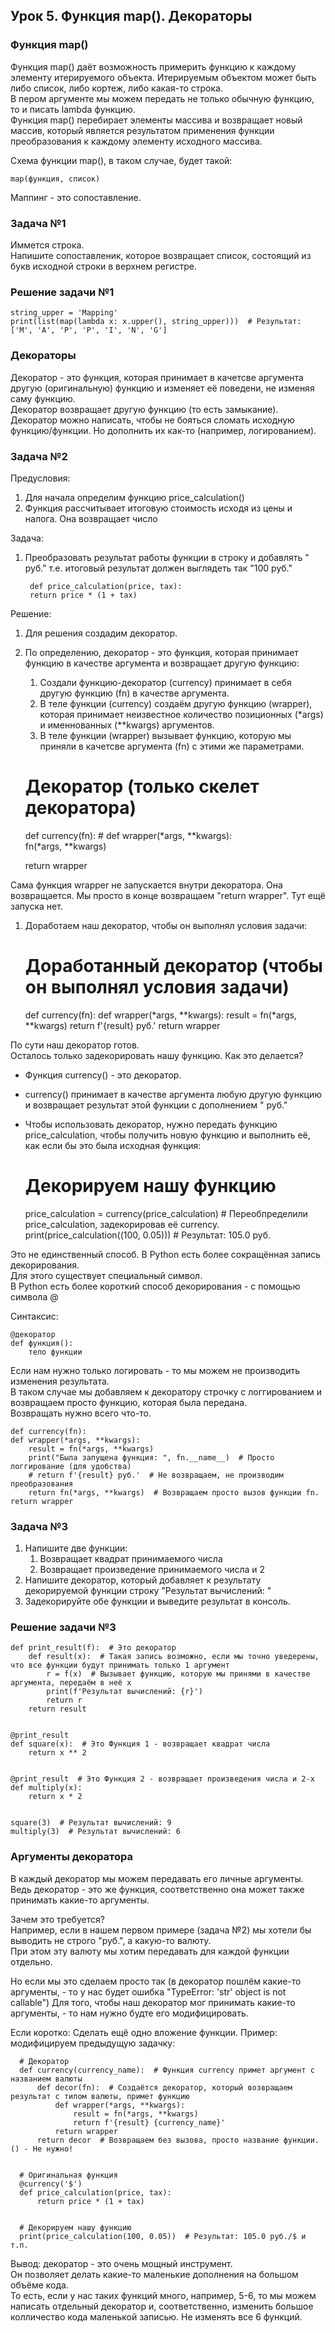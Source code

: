 ## Урок 5. Функция map(). Декораторы

### Функция map()
Функция map() даёт возможность примерить функцию к каждому элементу итерируемого объекта. 
Итерируемым объектом может быть либо список, либо кортеж, либо какая-то строка.  
В пером аргументе мы можем передать не только обычную функцию, то и писать lambda функцию.  
Функция map() перебирает элементы массива и возвращает новый массив, который является результатом применения функции преобразования к каждому элементу исходного массива.  

Схема функции map(), в таком случае, будет такой:

    map(функция, список) 

Маппинг - это сопоставление. 

### Задача №1 
Иммется строка.   
Напишите сопоставленик, которое возвращает список, состоящий из букв исходной строки в верхнем регистре.

### Решение задачи №1
    string_upper = 'Mapping'
    print(list(map(lambda x: x.upper(), string_upper)))  # Результат: ['M', 'A', 'P', 'P', 'I', 'N', 'G']

### Декораторы
Декоратор - это функция, которая принимает в качетсве аргумента другую (оригинальную) функцию и изменяет её поведени, не изменяя саму функцию.  
Декоратор возвращает другую функцию (то есть замыкание). 
Декоратор можно написать, чтобы не бояться сломать исходную функцию/функции. Но дополнить их как-то (например, логированием).

### Задача №2
Предусловия:
1. Для начала определим функцию price_calculation()
2. Функция рассчитывает итоговую стоимость исходя из цены и налога. Она возвращает число

Задача:
1. Преобразовать результат работы функции в строку и добавлять " руб."
т.е. итоговый результат должен выглядеть так "100 руб." 

        def price_calculation(price, tax):
        return price * (1 + tax)

Решение: 
1. Для решения создадим декоратор.  
2. По определению, декоратор - это функция, которая принимает функцию в качестве аргумента и возвращает другую функцию:
   1. Создали функцию-декоратор (currency) принимает в себя другую функцию (fn) в качестве аргумента.
   2. В теле функции (currency) создаём другую функцию (wrapper), которая принимает неизвестное количество позиционных (*args) и именнованных (**kwargs) аргументов.
   3. В теле функции (wrapper) вызывает функцию, которую мы приняли в качетсве аргумента (fn) с этими же параметрами.


    # Декоратор (только скелет декоратора)
    def currency(fn):  #
        def wrapper(*args, **kwargs):  
            fn(*args, **kwargs)
    
    return wrapper

Сама функция wrapper не запускается внутри декоратора. Она возвращается. 
Мы просто в конце возвращаем "return wrapper". Тут ещё запуска нет.

1. Доработаем наш декоратор, чтобы он выполнял условия задачи:


    # Доработанный декоратор (чтобы он выполнял условия задачи)
    def currency(fn):
        def wrapper(*args, **kwargs):
            result = fn(*args, **kwargs)
            return f'{result} руб.'
        return wrapper

По сути наш декоратор готов.  
Осталось только задекорировать нашу функцию. 
Как это делается? 

- Функция currency() - это декоратор. 
- currency() принимает в качестве аргумента любую другую функцию и возвращает результат этой функции с дополнением " руб."
- Чтобы использовать декоратор, нужно передать функцию price_calculation, чтобы получить новую функцию и выполнить её, как если бы это была исходная функция:


    # Декорируем нашу функцию
    price_calculation = currency(price_calculation)  # Переобпределили price_calculation, задекорировав её currency. 
    print(price_calculation((100, 0.05)))  # Результат: 105.0 руб.

Это не единственный способ. В Python есть более сокращённая запись декорирования.  
Для этого существует специальный символ.  
В Python есть более короткий способ декорирования - с помощью символа @

Синтаксис:
    
    @декоратор
    def функция():
        тело функции

Если нам нужно только логировать - то мы можем не производить изменения результата.  
В таком случае мы добавляем к декоратору строчку с логгированием и возвращаем просто функцию, которая была передана.  
Возвращать нужно всего что-то. 

    def currency(fn):
    def wrapper(*args, **kwargs):
        result = fn(*args, **kwargs)
        print("Была запущена функция: ", fn.__name__)  # Просто логгирование (для удобства)
        # return f'{result} руб.'  # Не возвращаем, не производим преобразования
        return fn(*args, **kwargs)  # Возвращаем просто вызов функции fn.
    return wrapper

### Задача №3
1. Напишите две функции:
   1. Возвращает квадрат принимаемого числа
   2. Возвращает произведение принимаемого числа и 2
2. Напишите декоратор, который добавляет к результату декорируемой функции строку "Результат вычислений: "
3. Задекорируйте обе функции и выведите результат в консоль. 

### Решение задачи №3
    def print_result(f):  # Это декоратор
        def result(x):  # Такая запись возможно, если мы точно уведерены, что все функции будут принимать только 1 аргумент
            r = f(x)  # Вызывает функцию, которую мы принями в качестве аргумента, передаём в неё x
            print(f'Результат вычислений: {r}')
            return r
        return result
    
    
    @print_result
    def square(x):  # Это Функция 1 - возвращает квадрат числа
        return x ** 2
    
    
    @print_result  # Это Функция 2 - возвращает произведения числа и 2-х
    def multiply(x):
        return x * 2
    
    
    square(3)  # Результат вычислений: 9
    multiply(3)  # Результат вычислений: 6


### Аргументы декоратора
В каждый декоратор мы можем передавать его личные аргументы.  
Ведь декоратор - это же функция, соответственно она может также принимать какие-то аргументы.  

Зачем это требуется?   
Например, если в нашем первом примере (задача №2) мы хотели бы выводить не строго "руб.", а какую-то валюту.  
При этом эту валюту мы хотим передавать для каждой функции отдельно.   

Но если мы это сделаем просто так (в декоратор пошлём какие-то аргументы, - то у нас будет ошибка "TypeError: 'str' object is not callable")
Для того, чтобы наш декоратор мог принимать какие-то аргументы, - то нам нужно будте его модифицировать. 

Если коротко: Сделать ещё одно вложение функции. 
Пример: модифицируем предыдущую задачку:

      # Декоратор
      def currency(currency_name):  # Функция currency примет аргумент с названием валюты
          def decor(fn):  # Создаётся декоратор, который возвращаем результат с типом валюты, примет функцию
              def wrapper(*args, **kwargs):
                  result = fn(*args, **kwargs)
                  return f'{result} {currency_name}'
              return wrapper
          return decor  # Возвращаем без вызова, просто название функции. () - Не нужно!
      
      
      # Оригинальная функция
      @currency('$')
      def price_calculation(price, tax):
          return price * (1 + tax)
      
      
      # Декорируем нашу функцию
      print(price_calculation(100, 0.05))  # Результат: 105.0 руб./$ и т.п.

Вывод: декоратор - это очень мощный инструмент.  
Он позволяет делать какие-то маленькие дополнения на большом объёме кода.  
То есть, если у нас таких функций много, например, 5-6, то мы можем написать отдельный декоратор и, соответственно, изменить большое колличество кода маленькой записью.
Не изменять все 6 функций. 